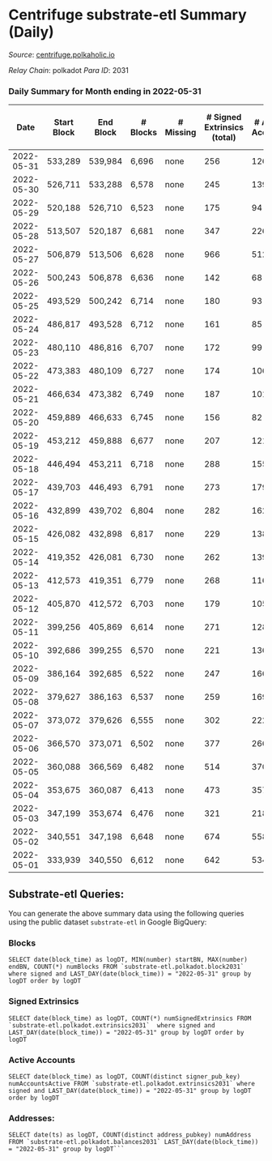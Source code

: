# Centrifuge substrate-etl Summary (Daily)

_Source_: [centrifuge.polkaholic.io](https://centrifuge.polkaholic.io)

*Relay Chain*: polkadot
*Para ID*: 2031



### Daily Summary for Month ending in 2022-05-31


| Date | Start Block | End Block | # Blocks | # Missing | # Signed Extrinsics (total) | # Active Accounts | # Addresses with Balances | # Events | # Transfers | # XCM Transfers In | # XCM Transfers Out |
| ---- | ----------- | --------- | -------- | --------- | --------------------------- | ----------------- | ------------------------- | -------- | ----------- | ------------------ | ------------------- |
| 2022-05-31 | 533,289 | 539,984 | 6,696 | none | 256 | 126 | 41,486 | 14,715 | 171 ($24,892.18) |   |   |
| 2022-05-30 | 526,711 | 533,288 | 6,578 | none | 245 | 139 | 41,474 | 14,519 | 174 ($56,765.83) |   |   |
| 2022-05-29 | 520,188 | 526,710 | 6,523 | none | 175 | 94 | 41,455 | 14,046 | 142 ($4,522.52) |   |   |
| 2022-05-28 | 513,507 | 520,187 | 6,681 | none | 347 | 226 | 41,446 | 15,133 | 272 ($373,271) |   |   |
| 2022-05-27 | 506,879 | 513,506 | 6,628 | none | 966 | 512 | 41,417 | 17,558 | 612 ($817,774) |   |   |
| 2022-05-26 | 500,243 | 506,878 | 6,636 | none | 142 | 68 | 41,354 | 14,097 | 101 ($28.50) |   |   |
| 2022-05-25 | 493,529 | 500,242 | 6,714 | none | 180 | 93 | 41,347 | 14,534 | 132 ($13,301.43) |   |   |
| 2022-05-24 | 486,817 | 493,528 | 6,712 | none | 161 | 85 | 41,338 | 14,348 | 117 ($133,841) |   |   |
| 2022-05-23 | 480,110 | 486,816 | 6,707 | none | 172 | 99 | 41,329 | 14,357 | 121 ($210,263) |   |   |
| 2022-05-22 | 473,383 | 480,109 | 6,727 | none | 174 | 106 | 41,321 | 14,463 | 135 ($70.49) |   |   |
| 2022-05-21 | 466,634 | 473,382 | 6,749 | none | 187 | 101 | 41,308 | 14,539 | 134 ($8,721.80) |   |   |
| 2022-05-20 | 459,889 | 466,633 | 6,745 | none | 156 | 82 | 41,296 | 14,416 | 122 ($797.78) |   |   |
| 2022-05-19 | 453,212 | 459,888 | 6,677 | none | 207 | 121 | 41,289 | 14,543 | 164 ($178,481) |   |   |
| 2022-05-18 | 446,494 | 453,211 | 6,718 | none | 288 | 155 | 41,277 | 15,085 | 221 ($433,318) |   |   |
| 2022-05-17 | 439,703 | 446,493 | 6,791 | none | 273 | 179 | 41,255 | 15,359 | 237 ($162,759) |   |   |
| 2022-05-16 | 432,899 | 439,702 | 6,804 | none | 282 | 162 | 41,232 | 15,300 | 211 ($60,321.55) |   |   |
| 2022-05-15 | 426,082 | 432,898 | 6,817 | none | 229 | 138 | 41,205 | 14,999 | 186 ($59,328.05) |   |   |
| 2022-05-14 | 419,352 | 426,081 | 6,730 | none | 262 | 139 | 41,188 | 15,026 | 220 ($19,408.39) |   |   |
| 2022-05-13 | 412,573 | 419,351 | 6,779 | none | 268 | 116 | 41,173 | 15,057 | 223 ($19.25) |   |   |
| 2022-05-12 | 405,870 | 412,572 | 6,703 | none | 179 | 105 | 41,156 | 14,551 | 148 ($633,654) |   |   |
| 2022-05-11 | 399,256 | 405,869 | 6,614 | none | 271 | 128 | 41,143 | 14,852 | 180 ($747,334) |   |   |
| 2022-05-10 | 392,686 | 399,255 | 6,570 | none | 221 | 136 | 41,130 | 14,662 | 180 ($1,240.86) |   |   |
| 2022-05-09 | 386,164 | 392,685 | 6,522 | none | 247 | 166 | 41,119 | 14,842 | 205 ($234.75) |   |   |
| 2022-05-08 | 379,627 | 386,163 | 6,537 | none | 259 | 169 | 41,108 | 14,997 | 210 ($853,550) |   |   |
| 2022-05-07 | 373,072 | 379,626 | 6,555 | none | 302 | 222 | 41,084 | 15,487 | 262 ($93,956.62) |   |   |
| 2022-05-06 | 366,570 | 373,071 | 6,502 | none | 377 | 266 | 41,060 | 15,927 | 317 ($77,387.88) |   |   |
| 2022-05-05 | 360,088 | 366,569 | 6,482 | none | 514 | 370 | 41,040 | 19,279 | 1,029 ($1,519.07) |   |   |
| 2022-05-04 | 353,675 | 360,087 | 6,413 | none | 473 | 357 | 40,815 | 17,039 | 424 ($14,377.18) |   |   |
| 2022-05-03 | 347,199 | 353,674 | 6,476 | none | 321 | 218 | 40,790 | 15,204 | 247 ($488,468) |   |   |
| 2022-05-02 | 340,551 | 347,198 | 6,648 | none | 674 | 558 | 40,785 | 17,914 | 632 ($543,681) |   |   |
| 2022-05-01 | 333,939 | 340,550 | 6,612 | none | 642 | 534 | 41,096 | 16,592 | 293 ($146,179) |   |   |

## Substrate-etl Queries:
You can generate the above summary data using the following queries using the public dataset `substrate-etl` in Google BigQuery:


### Blocks
```
SELECT date(block_time) as logDT, MIN(number) startBN, MAX(number) endBN, COUNT(*) numBlocks FROM `substrate-etl.polkadot.block2031`  where signed and LAST_DAY(date(block_time)) = "2022-05-31" group by logDT order by logDT
```


### Signed Extrinsics
```
SELECT date(block_time) as logDT, COUNT(*) numSignedExtrinsics FROM `substrate-etl.polkadot.extrinsics2031`  where signed and LAST_DAY(date(block_time)) = "2022-05-31" group by logDT order by logDT
```


### Active Accounts
```
SELECT date(block_time) as logDT, COUNT(distinct signer_pub_key) numAccountsActive FROM `substrate-etl.polkadot.extrinsics2031` where signed and LAST_DAY(date(block_time)) = "2022-05-31" group by logDT order by logDT
```


### Addresses:
```
SELECT date(ts) as logDT, COUNT(distinct address_pubkey) numAddress FROM `substrate-etl.polkadot.balances2031` LAST_DAY(date(block_time)) = "2022-05-31" group by logDT```


